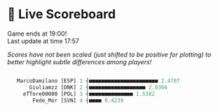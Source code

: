 # 🚩 Live Scoreboard
Game ends at 19:00!      
Last update at time 17:57      

*Scores have not been scaled (just shifted to be positive for plotting) to better highlight subtle differences among players!*    
```R

   MarcoDamilano [ESP] 1 ┤■■■■■■■■■■■■■■■■■■■■■■ 2.4707   
       Giuliamzz [DNK] 2 ┤■■■■■■■■■■■■■■■■■■ 2.0366       
     eTTore00000 [POL] 3 ┤■■■■■■■■■■■■■■ 1.5382           
        Fede_Mor [SVN] 4 ┤■■■■ 0.4239                     

```
